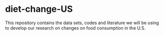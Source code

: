 # diet-change-US
This repository contains the data sets, codes and literature we will be using to develop our research on changes on food consumption in the U.S.
